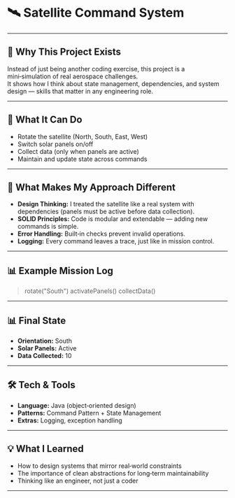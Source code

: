 # 🛰️ Satellite Command System

---

## 🌟 Why This Project Exists
Instead of just being another coding exercise, this project is a mini‑simulation of real aerospace challenges.  
It shows how I think about state management, dependencies, and system design — skills that matter in any engineering role.

---

## 🚀 What It Can Do
- Rotate the satellite (North, South, East, West)  
- Switch solar panels on/off  
- Collect data (only when panels are active)  
- Maintain and update state across commands  

---

## 🧩 What Makes My Approach Different
- **Design Thinking:** I treated the satellite like a real system with dependencies (panels must be active before data collection).  
- **SOLID Principles:** Code is modular and extendable — adding new commands is simple.  
- **Error Handling:** Built‑in checks prevent invalid operations.  
- **Logging:** Every command leaves a trace, just like in mission control.  

---

## 📊 Example Mission Log

> rotate("South")
> activatePanels()
> collectData()

---

## 📊 Final State
- **Orientation:** South  
- **Solar Panels:** Active  
- **Data Collected:** 10  

---

## 🛠️ Tech & Tools
- **Language:** Java (object‑oriented design)
- **Patterns:** Command Pattern + State Management  
- **Extras:** Logging, exception handling  

---

## 💡 What I Learned
- How to design systems that mirror real‑world constraints  
- The importance of clean abstractions for long‑term maintainability  
- Thinking like an engineer, not just a coder  

---
